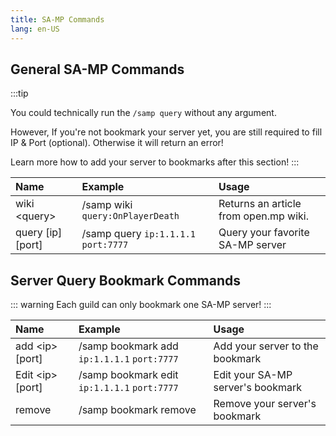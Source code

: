 ```yaml
---
title: SA-MP Commands
lang: en-US
---
```


## General SA-MP Commands

:::tip

You could technically run the `/samp query` without any argument.

However, If you're not bookmark your server yet, you are still required to fill IP & Port (optional). Otherwise it will return an error!

Learn more how to add your server to bookmarks after this section!
:::

| Name               | Example                              | Usage                                 |
| :----------------- | :----------------------------------- | :------------------------------------ |
| wiki &lt;query&gt; | /samp wiki `query:OnPlayerDeath`     | Returns an article from open.mp wiki. |
| query [ip] [port]  | /samp query `ip:1.1.1.1` `port:7777` | Query your favorite SA-MP server      |

## Server Query Bookmark Commands

::: warning
Each guild can only bookmark one SA-MP server!
:::

| Name                   | Example                                      | Usage                             |
| :--------------------- | :------------------------------------------- | :-------------------------------- |
| add &lt;ip&gt; [port]  | /samp bookmark add `ip:1.1.1.1` `port:7777`  | Add your server to the bookmark   |
| Edit &lt;ip&gt; [port] | /samp bookmark edit `ip:1.1.1.1` `port:7777` | Edit your SA-MP server's bookmark |
| remove                 | /samp bookmark remove                        | Remove your server's bookmark     |
